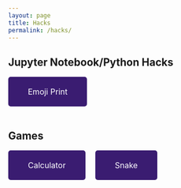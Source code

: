 ```yaml
---
layout: page
title: Hacks
permalink: /hacks/
---
```


<style>
    .button {
    display: inline-block;
    background-color: #3a1c71;
    color: white;
    padding: 20px 40px;
    text-align: center;
    text-decoration: none;
    border-radius: 5px;
    font-size: 16px;
    border: none; 
    }
    .button button {
    background: none;
    border: none;
    color: inherit;
    font: inherit;
    cursor: pointer;
    padding: 0;
    margin: 0;
}
</style>

## Jupyter Notebook/Python Hacks

<div style="display: flex; justify-content: flex-start; gap: 20px; flex-wrap: wrap;">

<a href="{{site.baseurl}}/emojiprint/" class="button">
    <button>
    Emoji Print
    </button>
</a>

</div>
<br>

## Games 

<div style="display: flex; justify-content: flex-start; gap: 20px; flex-wrap: wrap;">

<a href="{{site.baseurl}}/calculator/" class="button">
    <button>
    Calculator
    </button>
</a>

<a href="{{site.baseurl}}/snake/" class="button">
    <button>
    Snake
    </button>
</a>
</div>